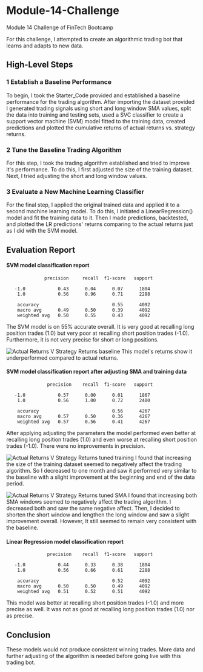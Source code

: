 # Module-14-Challenge
Module 14 Challenge of FinTech Bootcamp

For this challenge, I attempted to create an algorithmic trading bot that learns and adapts to new data.

## High-Level Steps
### 1 Establish a Baseline Performance
To begin, I took the Starter_Code provided and established a baseline performance for the trading algorithm. After importing the dataset provided I generated trading signals using short and long window SMA values, split the data into training and testing sets, used a SVC classifier to create a support vector machine (SVM) model fitted to the training data, created predictions and plotted the cumulative returns of actual returns vs. strategy returns.

### 2 Tune the Baseline Trading Algorithm
For this step, I took the trading algorithm established and tried to improve it's performance. To do this, I first adjusted the size of the training dataset. Next, I tried adjusting the short and long window values. 

### 3 Evaluate a New Machine Learning Classifier
For the final step, I applied the original trained data and applied it to a second machine learning model. To do this, I initiated a LinearRegression() model and fit the training data to it. Then I made predictions, backtested, and plotted the LR predictions' returns comparing to the actual returns just as I did with the SVM model. 

## Evaluation Report
#### SVM model classification report
                  precision     recall  f1-score   support

       -1.0            0.43      0.04      0.07      1804
        1.0            0.56      0.96      0.71      2288

        accuracy                           0.55      4092
        macro avg      0.49      0.50      0.39      4092
        weighted avg   0.50      0.55      0.43      4092

The SVM model is on 55% accurate overall. It is very good at recalling long position trades (1.0) but very poor at recalling short position trades (-1.0). Furthermore, it is not very precise for short or long positions.


![Actual Returns V  Strategy Returns baseline](https://github.com/JulHendrickson/Module-14-Challenge/assets/81846691/56dd9c21-a1f0-48a9-8146-23253c5aa457)
This model's returns show it underperformed compared to actual returns.

#### SVM model classification report after adjusting SMA and training data
                   precision    recall  f1-score   support

       -1.0            0.57      0.00      0.01      1867
        1.0            0.56      1.00      0.72      2400

        accuracy                           0.56      4267
        macro avg      0.57      0.50      0.36      4267
        weighted avg   0.57      0.56      0.41      4267
        
After applying adjusting the parameters the model performed even better at recalling long position trades (1.0) and even worse at recalling short position trades (-1.0). There were no improvements in precision.


![Actual Returns V  Strategy Returns tuned training](https://github.com/JulHendrickson/Module-14-Challenge/assets/81846691/40766a85-f48d-4912-985f-3fc567031e92)
I found that increasing the size of the training dataset seemed to negatively affect the trading algorithm. So I decreased to one month and saw it performed very similar to the baseline with a slight improvement at the beginning and end of the data period. 


![Actual Returns V  Strategy Returns tuned SMA](https://github.com/JulHendrickson/Module-14-Challenge/assets/81846691/95e3fd18-19c8-4438-88fe-606ed32d92f8)
I found that increasing both SMA windows seemed to negatively affect the trading algorithm. I decreased both and saw the same negative affect. Then, I decided to shorten the short window and lengthen the long window and saw a slight improvement overall. However, It still seemed to remain very consistent with the baseline.


#### Linear Regression model classification report
                   precision    recall  f1-score   support

       -1.0            0.44      0.33      0.38      1804
        1.0            0.56      0.66      0.61      2288

        accuracy                           0.52      4092
        macro avg      0.50      0.50      0.49      4092
        weighted avg   0.51      0.52      0.51      4092
        
This model was better at recalling short position trades (-1.0) and more precise as well. It was not as good at recalling long position trades (1.0) nor as precise. 



## Conclusion

These models would not produce consistent winning trades. More data and further adjusting of the algorithm is needed before going live with this trading bot.
